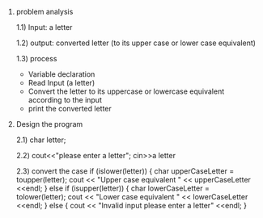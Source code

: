 1. problem analysis

   1.1) Input: a letter
   
   1.2) output: converted letter (to its upper case or lower case equivalent) 

   1.3) process
   - Variable declaration
   - Read Input (a letter)
   - Convert the letter to its uppercase or lowercase equivalent according to the input
   - print the converted letter

2. Design the program
   
   2.1) char letter;

   2.2) cout<<"please enter a letter";
        cin>>a letter

   2.3) convert the case  if (islower(letter)) {
       char upperCaseLetter = toupper(letter);
        cout << "Upper case equivalent " << upperCaseLetter <<endl;
    } else if (isupper(letter)) {
        char lowerCaseLetter = tolower(letter);
        cout << "Lower case equivalent " << lowerCaseLetter <<endl;
    } else {
        cout << "Invalid input please enter a letter" <<endl;
        }
   
